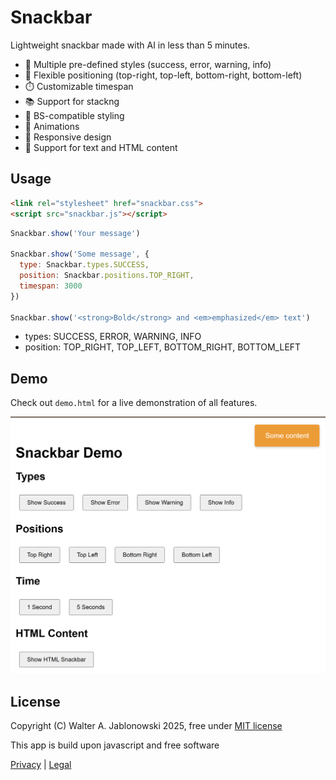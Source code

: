 # Snackbar

Lightweight snackbar made with AI in less than 5 minutes.

- 🎨 Multiple pre-defined styles (success, error, warning, info)
- 📍 Flexible positioning (top-right, top-left, bottom-right, bottom-left)
- ⏱️ Customizable timespan
- 📚 Support for stackng
- 🎯 BS-compatible styling
- 💫 Animations
- 📱 Responsive design
- 🔧 Support for text and HTML content

## Usage

```html
<link rel="stylesheet" href="snackbar.css">
<script src="snackbar.js"></script>
```

```javascript
Snackbar.show('Your message')

Snackbar.show('Some message', {
  type: Snackbar.types.SUCCESS,
  position: Snackbar.positions.TOP_RIGHT,
  timespan: 3000
})

Snackbar.show('<strong>Bold</strong> and <em>emphasized</em> text')
```

- types: SUCCESS, ERROR, WARNING, INFO
- position: TOP_RIGHT, TOP_LEFT, BOTTOM_RIGHT, BOTTOM_LEFT

## Demo

Check out `demo.html` for a live demonstration of all features.

![alt text](misc/img.png)


## License

Copyright (C) Walter A. Jablonowski 2025, free under [MIT license](LICENSE)

This app is build upon javascript and free software

[Privacy](https://walter-a-jablonowski.github.io/privacy.html) | [Legal](https://walter-a-jablonowski.github.io/imprint.html)

